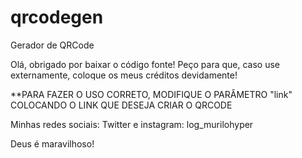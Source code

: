 # qrcodegen
Gerador de QRCode

Olá, obrigado por baixar o código fonte! Peço para que, caso use externamente, coloque os meus créditos devidamente!

**PARA FAZER O USO CORRETO, MODIFIQUE O PARÂMETRO "link" COLOCANDO O LINK QUE DESEJA CRIAR O QRCODE

Minhas redes sociais:
Twitter e instagram: log_murilohyper

Deus é maravilhoso!
